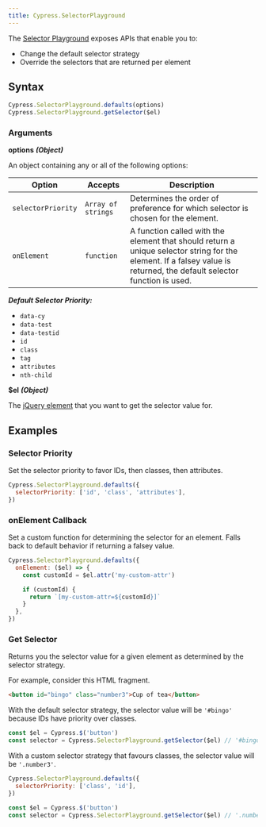 ```yaml
---
title: Cypress.SelectorPlayground
---
```


The [Selector Playground](/guides/core-concepts/test-runner#Selector-Playground) exposes APIs that enable you to:

- Change the default selector strategy
- Override the selectors that are returned per element

## Syntax

```javascript
Cypress.SelectorPlayground.defaults(options)
Cypress.SelectorPlayground.getSelector($el)
```

### Arguments

**<Icon name="angle-right"></Icon> options** **_(Object)_**

An object containing any or all of the following options:

| Option             | Accepts            | Description                                                                                                                                                           |
| ------------------ | ------------------ | --------------------------------------------------------------------------------------------------------------------------------------------------------------------- |
| `selectorPriority` | `Array of strings` | Determines the order of preference for which selector is chosen for the element.                                                                                      |
| `onElement`        | `function`         | A function called with the element that should return a unique selector string for the element. If a falsey value is returned, the default selector function is used. |

**_Default Selector Priority:_**

- `data-cy`
- `data-test`
- `data-testid`
- `id`
- `class`
- `tag`
- `attributes`
- `nth-child`

**<Icon name="angle-right"></Icon> $el** **_(Object)_**

The [jQuery element](http://api.jquery.com/Types/#jQuery) that you want to get the selector value for.

## Examples

### Selector Priority

Set the selector priority to favor IDs, then classes, then attributes.

```javascript
Cypress.SelectorPlayground.defaults({
  selectorPriority: ['id', 'class', 'attributes'],
})
```

### onElement Callback

Set a custom function for determining the selector for an element. Falls back to default behavior if returning a falsey value.

```javascript
Cypress.SelectorPlayground.defaults({
  onElement: ($el) => {
    const customId = $el.attr('my-custom-attr')

    if (customId) {
      return `[my-custom-attr=${customId}]`
    }
  },
})
```

### Get Selector

Returns you the selector value for a given element as determined by the selector strategy.

For example, consider this HTML fragment.

```html
<button id="bingo" class="number3">Cup of tea</button>
```

With the default selector strategy, the selector value will be `'#bingo'` because IDs have priority over classes.

```js
const $el = Cypress.$('button')
const selector = Cypress.SelectorPlayground.getSelector($el) // '#bingo'
```

With a custom selector strategy that favours classes, the selector value will be `'.number3'`.

```js
Cypress.SelectorPlayground.defaults({
  selectorPriority: ['class', 'id'],
})

const $el = Cypress.$('button')
const selector = Cypress.SelectorPlayground.getSelector($el) // '.number3'
```
